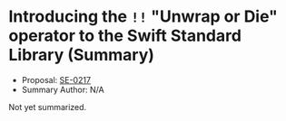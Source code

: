 # Introducing the `!!` "Unwrap or Die" operator to the Swift Standard Library (Summary)

* Proposal: [SE-0217](https://github.com/apple/swift-evolution/blob/main/proposals/0217-bangbang.md)
* Summary Author: N/A

Not yet summarized.
